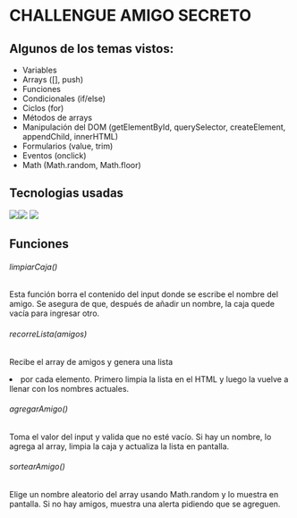 # CHALLENGUE AMIGO SECRETO

## Algunos de los temas vistos:

- Variables
- Arrays ([], push)
- Funciones
- Condicionales (if/else)
- Ciclos (for)
- Métodos de arrays
- Manipulación del DOM (getElementById, querySelector, createElement, appendChild, innerHTML)
- Formularios (value, trim)
- Eventos (onclick)
- Math (Math.random, Math.floor)


## Tecnologias usadas

![](https://encrypted-tbn0.gstatic.com/images?q=tbn:ANd9GcSE4xo2cq28cbiSLVJW42FZ5sQ5IZ7nOBGb0g&s)![](https://lineadecodigo.com/wp-content/uploads/2014/04/css.png) ![](https://encrypted-tbn0.gstatic.com/images?q=tbn:ANd9GcQEc9A_S6BPxCDRp5WjMFEfXrpCu1ya2OO-Lw&s)

## Funciones

###### limpiarCaja()
Esta función borra el contenido del input donde se escribe el nombre del amigo. Se asegura de que, después de añadir un nombre, la caja quede vacía para ingresar otro.

###### recorreLista(amigos)
Recibe el array de amigos y genera una lista <li>por cada elemento. Primero limpia la lista en el HTML y luego la vuelve a llenar con los nombres actuales.

###### agregarAmigo()
Toma el valor del input y valida que no esté vacío. Si hay un nombre, lo agrega al array, limpia la caja y actualiza la lista en pantalla.

###### sortearAmigo()
Elige un nombre aleatorio del array usando Math.random y lo muestra en pantalla. Si no hay amigos, muestra una alerta pidiendo que se agreguen.

